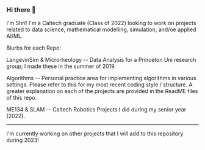 ### Hi there 👋
I'm Shri! I'm a Caltech graduate (Class of 2022) looking to work on projects related to data science, mathematical modelling, simulation, and/oe applied AI/ML. 

Blurbs for each Repo:

LangevinSim & Microrheology -- Data Analysis for a Princeton Uni research group; I made these in the summer of 2019.

Algorithms -- Personal practice area for implementing algorithms in various settings. Please refer to this for my most recent coding style / structure. A greater explanation on each of the projects are provided in the ReadME files of this repo.

ME134 & SLAM -- Caltech Robotics Projects I did during my senior year (2022).

----------------------
I'm currently working on other projects that I will add to this repository during 2023!

<!--
**ShriD123/ShriD123** is a ✨ _special_ ✨ repository because its `README.md` (this file) appears on your GitHub profile.

Here are some ideas to get you started:

- 🔭 I’m currently working on ...
- 🌱 I’m currently learning ...
- 👯 I’m looking to collaborate on ...
- 🤔 I’m looking for help with ...
- 💬 Ask me about ...
- 📫 How to reach me: ...
- 😄 Pronouns: ...
- ⚡ Fun fact: ...
-->
